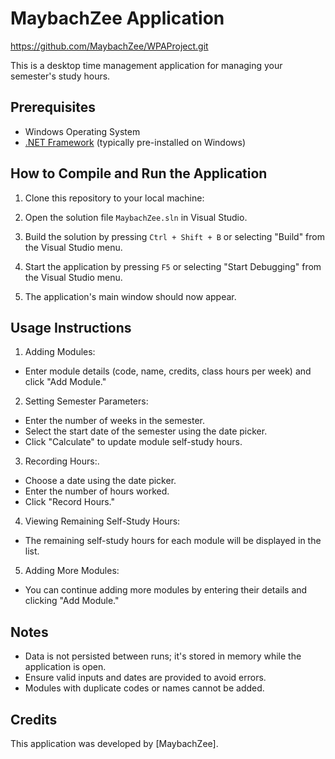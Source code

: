 # MaybachZee Application
https://github.com/MaybachZee/WPAProject.git

This is a desktop time management application for managing your semester's study hours.

## Prerequisites

- Windows Operating System
- [.NET Framework](https://dotnet.microsoft.com/download/dotnet-framework) (typically pre-installed on Windows)

## How to Compile and Run the Application

1. Clone this repository to your local machine:

2. Open the solution file `MaybachZee.sln` in Visual Studio.

3. Build the solution by pressing `Ctrl + Shift + B` or selecting "Build" from the Visual Studio menu.

4. Start the application by pressing `F5` or selecting "Start Debugging" from the Visual Studio menu.

5. The application's main window should now appear.

## Usage Instructions

1. Adding Modules:
- Enter module details (code, name, credits, class hours per week) and click "Add Module."

2. Setting Semester Parameters:
- Enter the number of weeks in the semester.
- Select the start date of the semester using the date picker.
- Click "Calculate" to update module self-study hours.

3. Recording Hours:.
- Choose a date using the date picker.
- Enter the number of hours worked.
- Click "Record Hours."

4. Viewing Remaining Self-Study Hours:
- The remaining self-study hours for each module will be displayed in the list.

5. Adding More Modules:
- You can continue adding more modules by entering their details and clicking "Add Module."

## Notes

- Data is not persisted between runs; it's stored in memory while the application is open.
- Ensure valid inputs and dates are provided to avoid errors.
- Modules with duplicate codes or names cannot be added.

## Credits

This application was developed by [MaybachZee].

